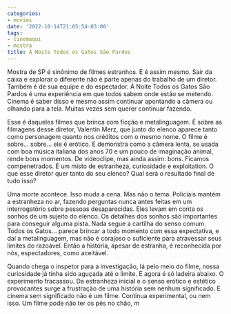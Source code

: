 ```yaml
---
categories:
- movies
date: '2022-10-14T21:05:54-03:00'
tags:
- cinemaqui
- mostra
title: À Noite Todos os Gatos São Pardos
---
```


Mostra de SP é sinônimo de filmes estranhos. E é assim mesmo. Sair da caixa e explorar o diferente não é parte apenas do trabalho de um diretor. Também é de sua equipe e do espectador. À Noite Todos os Gatos São Pardos é uma experiência em que todos sabem onde estão se metendo. Cinema é saber disso e mesmo assim continuar apontando a câmera ou olhando para a tela. Muitas vezes sem querer continuar fazendo.

Esse é daqueles filmes que brinca com ficção e metalinguagem. É sobre as filmagens desse diretor, Valentin Merz, que junto do elenco aparece tanto como personagem quanto nos créditos com o mesmo nome. O filme é sobre… sobre… ele é erótico. E demonstra como a câmera lenta, se usada com boa música italiana dos anos 70 e um pouco de imaginação animal, rende bons momentos. De videoclipe, mas ainda assim: bons. Ficamos compenetrados. É um misto de estranheza, curiosidade e exploitation. O que esse diretor quer tanto do seu elenco? Qual será o resultado final de tudo isso?

Uma morte acontece. Isso muda a cena. Mas não o tema. Policiais mantém a estranheza no ar, fazendo perguntas nunca antes feitas em um interrogatório sobre pessoas desaparecidas. Eles levam em conta os sonhos de um sujeito do elenco. Os detalhes dos sonhos são importantes para conseguir alguma pista. Nada segue a cartilha do senso comum. Todos os Gatos… parece brincar a todo momento com essa expectativa, e daí a metalinguagem, mas não é corajoso o suficiente para atravessar seus limites do razoável. Então a história, apesar de estranha, é reconhecida por nós, espectadores, como aceitável.

Quando chega o inspetor para a investigação, lá pelo meio do filme, nossa curiosidade já tinha sido aguçada até o limite. E agora é só ladeira abaixo. O experimento fracassou. Da estranheza inicial e o senso erótico e estético provocantes surge a frustração de uma história sem nenhum significado. E cinema sem significado não é um filme. Continua experimental, ou nem isso. Um filme pode não ter os pés no chão, m
